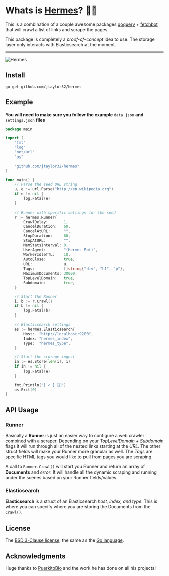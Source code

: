 # Whats is [Hermes](https://en.wikipedia.org/wiki/Hermes)? 🏃💨

This is a combination of a couple awesome packages [goquery](https://github.com/PuerkitoBio/goquery) + [fetchbot](https://github.com/PuerkitoBio/fetchbot) that will crawl a list of links and scrape the pages.

This package is completely a _proof-of-concept_ idea to use. The storage layer only interacts with Elasticsearch at the moment.

---

![Hermes](https://github.com/jtaylor32/hermes/blob/master/docs/static_files/power-to-the-masses.png "Hermes Logo")

## Install

`go get github.com/jtaylor32/hermes`

## Example

**You will need to make sure you follow the example** `data.json` **and** `settings.json` **files**

```go
package main

import (
	"fmt"
	"log"
	"net/url"
	"os"

	"github.com/jtaylor32/hermes"
)

func main() {
	// Parse the seed URL string
	u, e := url.Parse("http://en.wikipedia.org")
	if e != nil {
		log.Fatal(e)
	}

	// Runner with specific settings for the seed
	r := hermes.Runner{
		CrawlDelay:       1,
		CancelDuration:   60,
		CancelAtURL:      "",
		StopDuration:     60,
		StopAtURL:        "",
		MemStatsInterval: 0,
		UserAgent:        "(Hermes Bot)",
		WorkerIdleTTL:    10,
		AutoClose:        true,
		URL:              u,
		Tags:             []string{"div", "h1", "p"},
		MaximumDocuments: 30000,
		TopLevelDomain:   true,
		Subdomain:        true,
	}

	// Start the Runner
	i, b := r.Crawl()
	if b != nil {
		log.Fatal(b)
	}

	// Elasticsearch settings
	es := hermes.Elasticsearch{
		Host:  "http://localhost:9200",
		Index: "hermes_index",
		Type:  "hermes_type",
	}

	// Start the storage ingest
	in := es.Store(len(i), i)
	if in != nil {
		log.Fatal(e)
	}

	fmt.Println("[ ✓ ] 🏃💨")
	os.Exit(0)
}
```

## API Usage

### Runner

Basically a **Runner** is just an easier way to configure a web crawler combined with a scraper. Depending on your *TopLevelDomain* + *Subdomain* flags it will run through all of the nested links starting at the *URL*. The other struct fields will make your Runner more granular as well. The *Tags* are specific HTML tags you would like to pull from pages you are scraping.

A call to `Runner.Crawl()` will start you Runner and return an array of **Documents** and *error*. It will handle all the dynamic scraping and running under the scenes based on your Runner fields/values.

### Elasticsearch

**Elasticsearch** is a struct of an Elasticsearch *host, index, and type*. This is where you can specify where you are storing the Documents from the `Crawl()`.

## License

The [BSD 3-Clause license](http://opensource.org/licenses/BSD-3-Clause), the same as the [Go language](http://golang.org/LICENSE).

## Acknowledgments

Huge thanks to [PuerkitoBio](https://github.com/PuerkitoBio) and the work he has done on all his projects!
